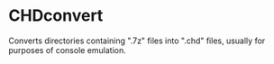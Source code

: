 # CHDconvert
Converts directories containing ".7z" files into ".chd" files, usually for purposes of console emulation.
